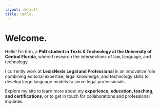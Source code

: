 ```yaml
---
layout: default
title: Hello.
---
```


# Welcome.

Hello! I’m Erin, a **PhD student in Texts & Technology at the University of Central Florida**, where I research the intersections of law, language, and technology.  

I currently work at **LexisNexis Legal and Professional** in an innovative role combining editorial expertise, legal knowledge, and technology skills to develop large language models to serve legal professionals.

Explore my site to learn more about my **experience, education, teaching, and certifications**, or to get in touch for collaborations and professional inquiries.

